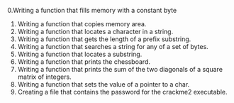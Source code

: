0.Writing a function that fills memory with a constant byte
1. Writing  a function that copies memory area.
2. Writing a function that locates a character in a string.
3. Writing a function that gets the length of a prefix substring.
4. Writing a function that searches a string for any of a set of bytes.
5. Writing a function that locates a substring.
6. Writing a function that prints the chessboard.
7. Writing a function that prints the sum of the two diagonals of a square matrix of integers.
8. Writing a function that sets the value of a pointer to a char.
9. Creating a file that contains the password for the crackme2 executable.
